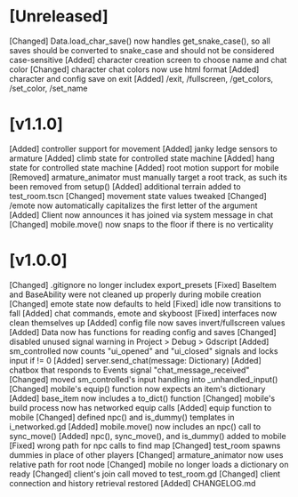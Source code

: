 # [Unreleased]

[Changed] Data.load_char_save() now handles get_snake_case(), so all saves should be converted to snake_case and should not be considered case-sensitive
[Added] character creation screen to choose name and chat color
[Changed] character chat colors now use html format
[Added] character and config save on exit
[Added] /exit, /fullscreen, /get_colors, /set_color, /set_name

# [v1.1.0]

[Added] controller support for movement
[Added] janky ledge sensors to armature
[Added] climb state for controlled state machine
[Added] hang state for controlled state machine
[Added] root motion support for mobile
[Removed] armature_animator must manually target a root track, as such its been removed from setup()
[Added] additional terrain added to test_room.tscn
[Changed] movement state values tweaked
[Changed] /emote now automatically capitalizes the first letter of the argument
[Added] Client now announces it has joined via system message in chat
[Changed] mobile.move() now snaps to the floor if there is no verticality

# [v1.0.0]

[Changed] .gitignore no longer includex export_presets
[Fixed] BaseItem and BaseAbility were not cleaned up properly during mobile creation
[Changed] emote state now defaults to held
[Fixed] idle now transitions to fall
[Added] chat commands, emote and skyboost
[Fixed] interfaces now clean themselves up
[Added] config file now saves invert/fullscreen values
[Added] Data now has functions for reading config and saves
[Changed] disabled unused signal warning in Project > Debug > Gdscript
[Added] sm_controlled now counts "ui_opened" and "ui_closed" signals and locks input if != 0
[Added] server.send_chat(message: Dictionary)
[Added] chatbox that responds to Events signal "chat_message_received"
[Changed] moved sm_controlled's input handling into _unhandled_input()
[Changed] mobile's equip() function now expects an item's dictionary
[Added] base_item now includes a to_dict() function
[Changed] mobile's build process now has networked equip calls
[Added] equip function to mobile
[Changed] defined npc() and is_dummy() templates in i_networked.gd
[Added] mobile.move() now includes an npc() call to sync_move()
[Added] npc(), sync_move(), and is_dummy() added to mobile
[Fixed] wrong path for npc calls to find map
[Changed] test_room spawns dummies in place of other players
[Changed] armature_animator now uses relative path for root node
[Changed] mobile no longer loads a dictionary on ready
[Changed] client's join call moved to test_room.gd
[Changed] client connection and history retrieval restored
[Added] CHANGELOG.md

